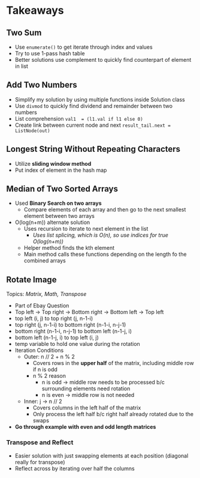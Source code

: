 # Takeaways

## Two Sum
- Use ```enumerate()``` to get iterate through index and values
- Try to use 1-pass hash table
- Better solutions use complement to quickly find counterpart of element in list

## Add Two Numbers
- Simplify my solution by using multiple functions inside Solution class
- Use ```divmod``` to quickly find dividend and remainder between two numbers
- List comprehension ```val1  = (l1.val if l1 else 0)```
- Create link between current node and next ```result_tail.next = ListNode(out)```

## Longest String Without Repeating Characters
- Utilize **sliding window method**
- Put index of element in the hash map

## Median of Two Sorted Arrays
- Used **Binary Search on two arrays**
    - Compare elements of each array and then go to the next smallest element between two arrays
- O(log(n+m)) alternate solution
    - Uses recursion to iterate to next element in the list
        - *Uses list splicing, which is O(n), so use indices for true O(log(n+m))*
    - Helper method finds the kth element
    - Main method calls these functions depending on the length fo the combined arrays

## Rotate Image
Topics: *Matrix, Math, Transpose*
- Part of Ebay Question
- Top left -> Top right -> Bottom right -> Bottom left -> Top left
- top left (i, j) to top right (j, n-1-i)
- top right (j, n-1-i) to bottom right (n-1-i, n-j-1)
- bottom right (n-1-i, n-j-1) to bottom left (n-1-j, i)
- bottom left (n-1-j, i) to top left (i, j)
- temp variable to hold one value during the rotation
- Iteration Conditions
    - Outer: n // 2 + n % 2
        - Covers rows in the **upper half** of the matrix, including middle row if n is odd
        - n % 2 reason
            - n is odd -> middle row needs to be processed b/c surrounding elements need rotation
            - n is even -> middle row is not needed
    - Inner: j -> n // 2
        - Covers columns in the left half of the matrix
        - Only process the left half b/c right half already rotated due to the swaps
- **Go through example with even and odd length matrices**
### Transpose and Reflect
- Easier solution with just swapping elements at each position (diagonal really for transpose)
- Reflect across by iterating over half the columns

